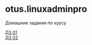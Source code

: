 # otus.linuxadminpro

Домашние задания по курсу

[ДЗ 01](https://github.com/BerdnikovAE/otus.linuxadminpro/tree/main/01) <br>
[ДЗ 02](https://github.com/BerdnikovAE/otus.linuxadminpro/tree/main/02)
